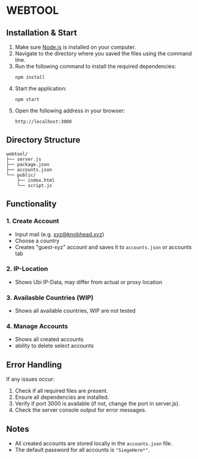 # WEBTOOL

## Installation & Start

1. Make sure [Node.js](https://nodejs.org/) is installed on your computer.
2. Navigate to the directory where you saved the files using the command line.
3. Run the following command to install the required dependencies:
   ```
   npm install
   ```
4. Start the application:
   ```
   npm start
   ```
5. Open the following address in your browser:
   ```
   http://localhost:3000
   ```
## Directory Structure

```
webtool/
├── server.js                
├── package.json             
├── accounts.json            
└── public/                  
    ├── index.html           
    └── script.js           
```

## Functionality

### 1. Create Account
- Input mail (e.g. xyz@knobhead.xyz)
- Choose a country
- Creates "guest-xyz" account and saves it to ```accounts.json``` or accounts tab

### 2. IP-Location
- Shows Ubi IP-Data, may differ from actual or proxy location

### 3. Availasble Countries (WIP)
- Shows all available countries, WIP are not tested

### 4. Manage Accounts
- Shows all created accounts
- ability to delete select accounts

## Error Handling
If any issues occur:
1. Check if all required files are present.
2. Ensure all dependencies are installed.
3. Verify if port 3000 is available (if not, change the port in server.js).
4. Check the server console output for error messages.

## Notes

- All created accounts are stored locally in the ```accounts.json``` file.
- The default password for all accounts is ```"SiegeHere*"```.
